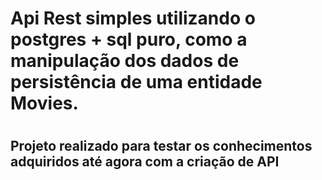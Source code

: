 <h1>Api Rest simples utilizando o postgres + sql puro, como a manipulação dos dados de persistência de uma entidade Movies.<h1>

<h2>Projeto realizado para testar os conhecimentos adquiridos até agora com a criação de API<h2>